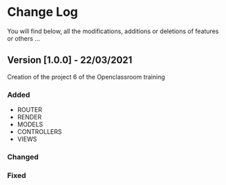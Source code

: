# Change Log
You will find below, all the modifications, additions or deletions of features or others ...

## Version [1.0.0] - 22/03/2021
Creation of the project 6 of the Openclassroom training

### Added

- ROUTER
- RENDER
- MODELS
- CONTROLLERS
- VIEWS

### Changed

### Fixed

